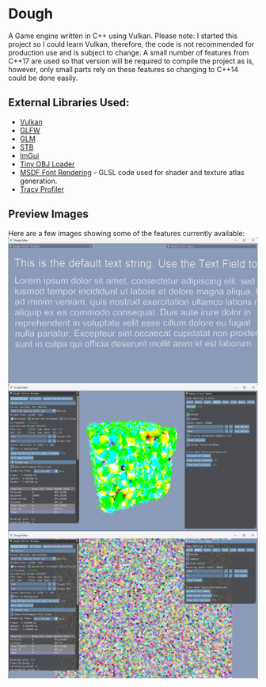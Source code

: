 # Dough

A Game engine written in C\+\+ using Vulkan.
Please note: I started this project so I could learn Vulkan, therefore, the code is not recommended for production use and is subject to change.
A small number of features from C\+\+17 are used so that version will be required to compile the project as is, however, only small parts rely on these features so changing to C\+\+14 could be done easily.

## External Libraries Used:
- [Vulkan](https://www.lunarg.com/vulkan-sdk/)
- [GLFW](https://www.glfw.org/)
- [GLM](https://github.com/g-truc/glm)
- [STB](https://github.com/nothings/stb)
- [ImGui](https://github.com/ocornut/imgui)
- [Tiny OBJ Loader](https://github.com/tinyobjloader)
- [MSDF Font Rendering](https://github.com/Chlumsky/msdfgen) - GLSL code used for shader and texture atlas generation.
- [Tracy Profiler](https://github.com/wolfpld/tracy)

## Preview Images
Here are a few images showing some of the features currently available:
![Text preview](Dough/previewImages/text_preview.png "Soft Mask and MSDF text rendering.")
![3D obj preview](Dough/previewImages/obj_preview.png "3D model (OBJ) rendering.")
![Batch renderig preview](Dough/previewImages/batch_preview.png "Batch renderer with Orthographic camera.")
